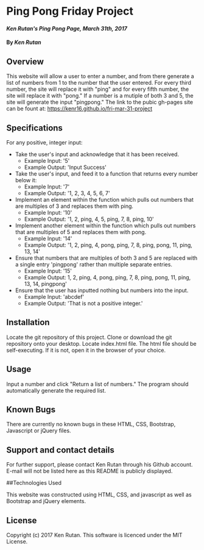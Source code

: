 # Ping Pong Friday Project

#### _Ken Rutan's Ping Pong Page, March 31th, 2017_

#### By _**Ken Rutan**_

## Overview

This website will allow a user to enter a number, and from there generate a list of numbers from 1 to the number that the user entered.  For every third number, the site will replace it with "ping" and for every fifth number, the site will replace it with "pong."  If a number is a mutiple of both 3 and 5, the site will generate the input "pingpong."  The link to the pubic gh-pages site can be fount at: https://kenr16.github.io/fri-mar-31-project

## Specifications

For any positive, integer input:

* Take the user's input and acknowledge that it has been received.
  - Example Input: '5'
  - Example Output: 'Input Success'
* Take the user's input, and feed it to a function that returns every number below it:
  - Example Input: '7'
  - Example Output: '1, 2, 3, 4, 5, 6, 7'
* Implement an element within the function which pulls out numbers that are multiples of 3 and replaces them with ping.
  - Example Input: '10'
  - Example Output: '1, 2, ping, 4, 5, ping, 7, 8, ping, 10'
* Implement another element within the function which pulls out numbers that are multiples of 5 and replaces them with pong.
  - Example Input: '14'
  - Example Output: '1, 2, ping, 4, pong, ping, 7, 8, ping, pong, 11, ping, 13, 14'
* Ensure that numbers that are multiples of both 3 and 5 are replaced with a single entry 'pingpong' rather than multiple separate entries.
  - Example Input: '15'
  - Example Output: 1, 2, ping, 4, pong, ping, 7, 8, ping, pong, 11, ping, 13, 14, pingpong'
* Ensure that the user has inputted nothing but numbers into the input.
  - Example Input: 'abcdef'
  - Example Output: 'That is not a positive integer.'

## Installation

Locate the git repository of this project.
Clone or download the git repository onto your desktop.
Locate index.html file.
The html file should be self-executing.
If it is not, open it in the browser of your choice.

## Usage

Input a number and click "Return a list of numbers."  The program should automatically generate the required list.

## Known Bugs
There are currently no known bugs in these HTML, CSS, Bootstrap, Javascript or jQuery files.

## Support and contact details

For further support, please contact Ken Rutan through his Github account. E-mail will not be listed here as this README is publicly displayed.

##Technologies Used

This website was constructed using HTML, CSS, and javascript as well as Bootstrap and jQuery elements.

## License

Copyright (c) 2017 Ken Rutan.  This software is licenced under the MIT License.
